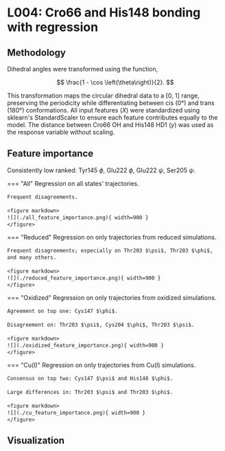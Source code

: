 # L004: Cro66 and His148 bonding with regression

## Methodology

Dihedral angles were transformed using the function,

$$
\frac{1 - \cos \left(\theta\right)}{2}.
$$

This transformation maps the circular dihedral data to a [0, 1] range, preserving the periodicity while differentiating between cis (0°) and trans (180°) conformations.
All input features ($X$) were standardized using sklearn's StandardScaler to ensure each feature contributes equally to the model.
The distance between Cro66 OH and His148 HD1 ($y$) was used as the response variable without scaling.

## Feature importance

Consistently low ranked: Tyr145 $\phi$, Glu222 $\phi$, Glu222 $\psi$, Ser205 $\psi$.

=== "All"
    Regression on all states' trajectories.

    Frequent disagreements.

    <figure markdown>
    ![](./all_feature_importance.png){ width=900 }
    </figure>

=== "Reduced"
    Regression on only trajectories from reduced simulations.

    Frequent disagreements; especially on Thr203 $\psi$, Thr203 $\phi$, and many others.

    <figure markdown>
    ![](./reduced_feature_importance.png){ width=900 }
    </figure>

=== "Oxidized"
    Regression on only trajectories from oxidized simulations.

    Agreement on top one: Cys147 $\phi$.

    Disagreement on: Thr203 $\psi$, Cys204 $\phi$, Thr203 $\psi$.

    <figure markdown>
    ![](./oxidized_feature_importance.png){ width=900 }
    </figure>

=== "Cu(I)"
    Regression on only trajectories from Cu(I) simulations.

    Consensus on top two: Cys147 $\psi$ and His148 $\phi$.

    Large differences in: Thr203 $\psi$ and Thr203 $\phi$.

    <figure markdown>
    ![](./cu_feature_importance.png){ width=900 }
    </figure>

## Visualization

<div id="reduced-view" class="mol-container"></div>
<script>
document.addEventListener('DOMContentLoaded', (event) => {
    const viewer = molstar.Viewer.create('reduced-view', {
        layoutIsExpanded: false,
        layoutShowControls: false,
        layoutShowRemoteState: false,
        layoutShowSequence: true,
        layoutShowLog: false,
        layoutShowLeftPanel: false,
        viewportShowExpand: true,
        viewportShowSelectionMode: true,
        viewportShowAnimation: false,
        pdbProvider: 'rcsb',
    }).then(viewer => {
        // viewer.loadStructureFromUrl("/analysis/005-rogfp-glh-md/data/traj/frame_106403.pdb", "pdb");
        viewer.loadSnapshotFromUrl("/misc/002-molstar-states/reduced-example.molj", "molj");
    });
});
</script>
